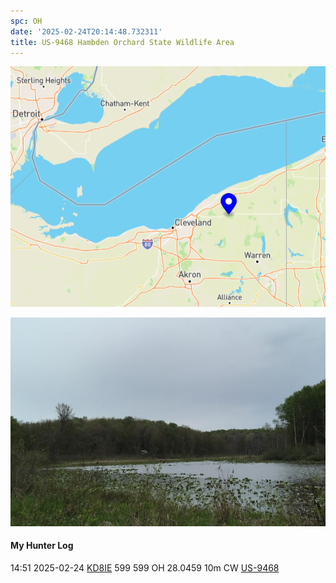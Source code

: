 ```yaml
---
spc: OH
date: '2025-02-24T20:14:48.732311'
title: US-9468 Hambden Orchard State Wildlife Area
---
```


![pasted_image.png](/static/pasted_image_0130.png)

![pasted_image001.png](/static/pasted_image001_0112.png)



#### My Hunter Log
14:51    2025-02-24    [KD8IE](https://qrz.com/db/KD8IE)    599    599    OH    28.0459    10m    CW    [US-9468](https://pota.app/#/park/US-9468)